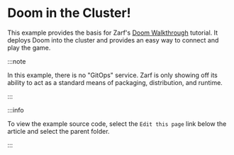 # Doom in the Cluster!

This example provides the basis for Zarf's [Doom Walkthrough](../../docs/13-walkthroughs/2-deploying-doom.md) tutorial.  It deploys Doom into the cluster and provides an easy way to connect and play the game.

:::note

In this example, there is no "GitOps" service. Zarf is only showing off its ability to act as a standard means of packaging, distribution, and runtime.

:::

:::info

To view the example source code, select the `Edit this page` link below the article and select the parent folder.

:::
